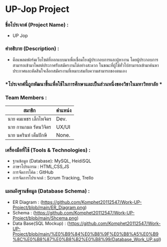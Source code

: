 # UP-Jop Project

### ชื่อโปรเจกต์ (Project Name) : 
- UP Jop

### คำอธิบาย (Description) : 
- คือแพลตฟอร์มเว็บไซต์ที่ออกแบบมาเพื่อเชื่อมโยงผู้ประกอบการและผู้หางาน โดยผู้ประกอบการสามารถเข้ามาโพสต์ประกาศรับสมัครงานได้อย่างสะดวก ในขณะที่ผู้ใช้ทั่วไปสามารถเข้ามาค้นหาประกาศและตัดสินใจเลือกสมัครงานที่เหมาะสมกับความสามารถของตนเอง

### *โปรเจกต์นี้ถูกพัฒนาขึ้นเพื่อใช้ในการศึกษาและเป็นส่วนหนึ่งของวิชาในมหาวิทยาลัย *

### Team Members :

| สมาชิก | ตำแหน่ง |
|---|---|
| นาย คมเพชร เล็กไพจิตร | Dev. |
| นาย กานกมล รัตนวิจิตร | UX/UI |
| นาย นครินท์ เต็มปักษี | None. |

### เครื่องมือที่ใช้ (Tools & Technologies) : 
- ฐานข้อมูล (Database): MySQL, HeidiSQL
- ภาษาโปรแกรม : HTML,CSS,JS
- การจัดการโค้ด : GitHub
- การจัดการโปรเจกต์ : Scrum Tracking, Trello

### แผนผังฐานข้อมูล (Database Schema) :
- ER Diagram : (https://github.com/Komphet20112547/Work-UP-Project/blob/main/ER_Diagram.png)
- Schema : (https://github.com/Komphet20112547/Work-UP-Project/blob/main/Shcema.png)
- Data Base(SQL Mockup) : (https://github.com/Komphet20112547/Work-UP-Project/blob/main/%E0%B9%84%E0%B8%9F%E0%B8%A5%E0%B9%8C%E0%B8%87%E0%B8%B2%E0%B8%99/Database_Work_UP.sql)
